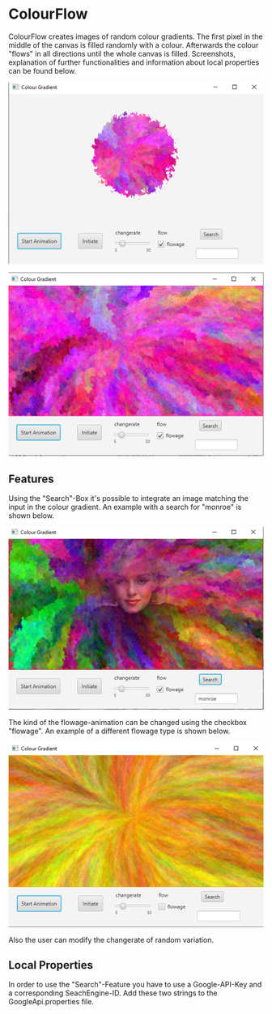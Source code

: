 # ColourFlow

ColourFlow creates images of random colour gradients. The first pixel in the middle of the canvas is filled randomly with a colour. Afterwards the colour "flows" in all directions until the whole canvas is filled. Screenshots, explanation of further functionalities and information about local properties can be found below.


![pictureOfFlow](screenshots/flow.PNG?raw=true "Screenshot during flow")

![pictureReady](screenshots/ready.PNG?raw=true "Screenshot during flow")

## Features
Using the "Search"-Box it's possible to integrate an image matching the input in the colour gradient. An example with a search for "monroe" is shown below.

![pictureReady](screenshots/monroe.PNG?raw=true "Screenshot during flow")

The kind of the flowage-animation can be changed using the checkbox "flowage". An example of a different flowage type is shown below.

![pictureReady](screenshots/flowage.PNG?raw=true "Screenshot during flow")

Also the user can modify the changerate of random variation.

## Local Properties
In order to use the "Search"-Feature you have to use a Google-API-Key and a corresponding SeachEngine-ID. Add these two strings to the GoogleApi.properties file.

